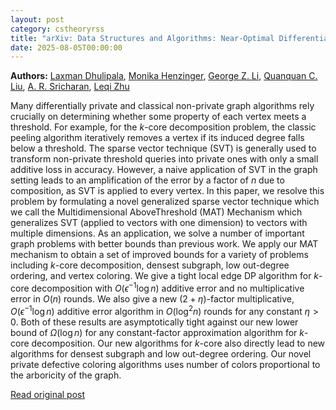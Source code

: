```yaml
---
layout: post
category: cstheoryrss
title: "arXiv: Data Structures and Algorithms: Near-Optimal Differentially Private Graph Algorithms via the"
date: 2025-08-05T00:00:00
---
```


**Authors:** [Laxman Dhulipala](https://dblp.uni-trier.de/search?q=Laxman+Dhulipala), [Monika Henzinger](https://dblp.uni-trier.de/search?q=Monika+Henzinger), [George Z. Li](https://dblp.uni-trier.de/search?q=George+Z.+Li), [Quanquan C. Liu](https://dblp.uni-trier.de/search?q=Quanquan+C.+Liu), [A. R. Sricharan](https://dblp.uni-trier.de/search?q=A.+R.+Sricharan), [Leqi Zhu](https://dblp.uni-trier.de/search?q=Leqi+Zhu)

Many differentially private and classical non-private graph algorithms rely
crucially on determining whether some property of each vertex meets a
threshold. For example, for the $k$-core decomposition problem, the classic
peeling algorithm iteratively removes a vertex if its induced degree falls
below a threshold. The sparse vector technique (SVT) is generally used to
transform non-private threshold queries into private ones with only a small
additive loss in accuracy. However, a naive application of SVT in the graph
setting leads to an amplification of the error by a factor of $n$ due to
composition, as SVT is applied to every vertex. In this paper, we resolve this
problem by formulating a novel generalized sparse vector technique which we
call the Multidimensional AboveThreshold (MAT) Mechanism which generalizes SVT
(applied to vectors with one dimension) to vectors with multiple dimensions. As
an application, we solve a number of important graph problems with better
bounds than previous work.
We apply our MAT mechanism to obtain a set of improved bounds for a variety
of problems including $k$-core decomposition, densest subgraph, low out-degree
ordering, and vertex coloring. We give a tight local edge DP algorithm for
$k$-core decomposition with $O(\epsilon^{-1}\log n)$ additive error and no
multiplicative error in $O(n)$ rounds. We also give a new $(2+\eta)$-factor
multiplicative, $O(\epsilon^{-1}\log n)$ additive error algorithm in $O(\log^2
n)$ rounds for any constant $\eta > 0$. Both of these results are
asymptotically tight against our new lower bound of $\Omega(\log n)$ for any
constant-factor approximation algorithm for $k$-core decomposition. Our new
algorithms for $k$-core also directly lead to new algorithms for densest
subgraph and low out-degree ordering. Our novel private defective coloring
algorithms uses number of colors proportional to the arboricity of the graph.

[Read original post](http://arxiv.org/abs/2508.02182v1)
